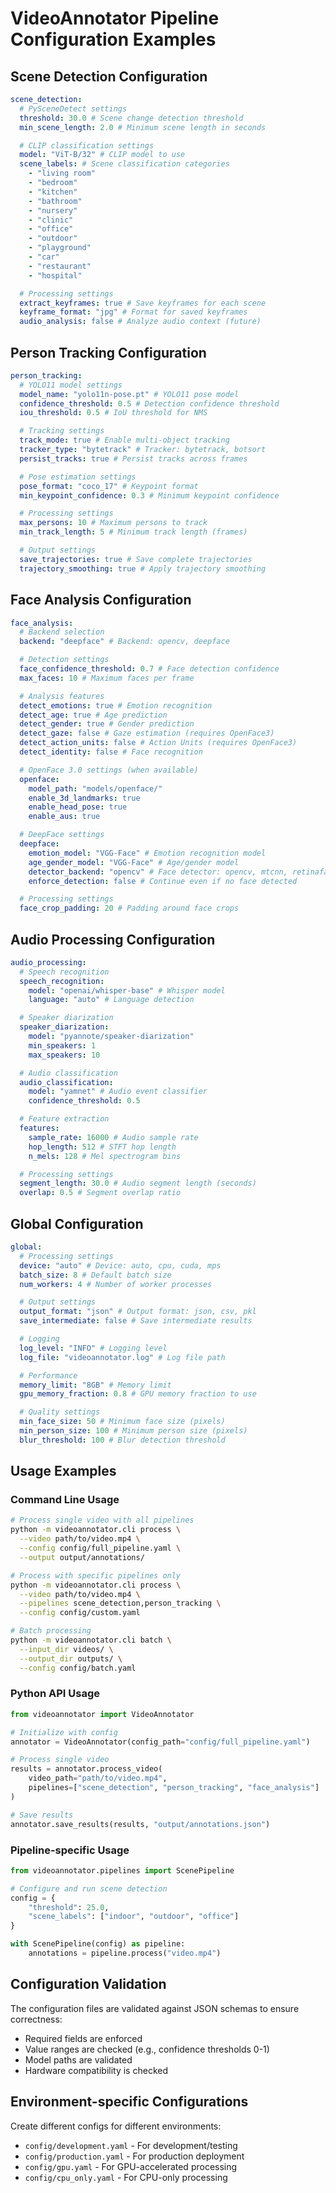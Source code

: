 # VideoAnnotator Pipeline Configuration Examples

## Scene Detection Configuration

```yaml
scene_detection:
  # PySceneDetect settings
  threshold: 30.0 # Scene change detection threshold
  min_scene_length: 2.0 # Minimum scene length in seconds

  # CLIP classification settings
  model: "ViT-B/32" # CLIP model to use
  scene_labels: # Scene classification categories
    - "living room"
    - "bedroom"
    - "kitchen"
    - "bathroom"
    - "nursery"
    - "clinic"
    - "office"
    - "outdoor"
    - "playground"
    - "car"
    - "restaurant"
    - "hospital"

  # Processing settings
  extract_keyframes: true # Save keyframes for each scene
  keyframe_format: "jpg" # Format for saved keyframes
  audio_analysis: false # Analyze audio context (future)
```

## Person Tracking Configuration

```yaml
person_tracking:
  # YOLO11 model settings
  model_name: "yolo11n-pose.pt" # YOLO11 pose model
  confidence_threshold: 0.5 # Detection confidence threshold
  iou_threshold: 0.5 # IoU threshold for NMS

  # Tracking settings
  track_mode: true # Enable multi-object tracking
  tracker_type: "bytetrack" # Tracker: bytetrack, botsort
  persist_tracks: true # Persist tracks across frames

  # Pose estimation settings
  pose_format: "coco_17" # Keypoint format
  min_keypoint_confidence: 0.3 # Minimum keypoint confidence

  # Processing settings
  max_persons: 10 # Maximum persons to track
  min_track_length: 5 # Minimum track length (frames)

  # Output settings
  save_trajectories: true # Save complete trajectories
  trajectory_smoothing: true # Apply trajectory smoothing
```

## Face Analysis Configuration

```yaml
face_analysis:
  # Backend selection
  backend: "deepface" # Backend: opencv, deepface

  # Detection settings
  face_confidence_threshold: 0.7 # Face detection confidence
  max_faces: 10 # Maximum faces per frame

  # Analysis features
  detect_emotions: true # Emotion recognition
  detect_age: true # Age prediction
  detect_gender: true # Gender prediction
  detect_gaze: false # Gaze estimation (requires OpenFace3)
  detect_action_units: false # Action Units (requires OpenFace3)
  detect_identity: false # Face recognition

  # OpenFace 3.0 settings (when available)
  openface:
    model_path: "models/openface/"
    enable_3d_landmarks: true
    enable_head_pose: true
    enable_aus: true

  # DeepFace settings
  deepface:
    emotion_model: "VGG-Face" # Emotion recognition model
    age_gender_model: "VGG-Face" # Age/gender model
    detector_backend: "opencv" # Face detector: opencv, mtcnn, retinaface, ssd
    enforce_detection: false # Continue even if no face detected

  # Processing settings
  face_crop_padding: 20 # Padding around face crops
```

## Audio Processing Configuration

```yaml
audio_processing:
  # Speech recognition
  speech_recognition:
    model: "openai/whisper-base" # Whisper model
    language: "auto" # Language detection

  # Speaker diarization
  speaker_diarization:
    model: "pyannote/speaker-diarization"
    min_speakers: 1
    max_speakers: 10

  # Audio classification
  audio_classification:
    model: "yamnet" # Audio event classifier
    confidence_threshold: 0.5

  # Feature extraction
  features:
    sample_rate: 16000 # Audio sample rate
    hop_length: 512 # STFT hop length
    n_mels: 128 # Mel spectrogram bins

  # Processing settings
  segment_length: 30.0 # Audio segment length (seconds)
  overlap: 0.5 # Segment overlap ratio
```

## Global Configuration

```yaml
global:
  # Processing settings
  device: "auto" # Device: auto, cpu, cuda, mps
  batch_size: 8 # Default batch size
  num_workers: 4 # Number of worker processes

  # Output settings
  output_format: "json" # Output format: json, csv, pkl
  save_intermediate: false # Save intermediate results

  # Logging
  log_level: "INFO" # Logging level
  log_file: "videoannotator.log" # Log file path

  # Performance
  memory_limit: "8GB" # Memory limit
  gpu_memory_fraction: 0.8 # GPU memory fraction to use

  # Quality settings
  min_face_size: 50 # Minimum face size (pixels)
  min_person_size: 100 # Minimum person size (pixels)
  blur_threshold: 100 # Blur detection threshold
```

## Usage Examples

### Command Line Usage

```bash
# Process single video with all pipelines
python -m videoannotator.cli process \
  --video path/to/video.mp4 \
  --config config/full_pipeline.yaml \
  --output output/annotations/

# Process with specific pipelines only
python -m videoannotator.cli process \
  --video path/to/video.mp4 \
  --pipelines scene_detection,person_tracking \
  --config config/custom.yaml

# Batch processing
python -m videoannotator.cli batch \
  --input_dir videos/ \
  --output_dir outputs/ \
  --config config/batch.yaml
```

### Python API Usage

```python
from videoannotator import VideoAnnotator

# Initialize with config
annotator = VideoAnnotator(config_path="config/full_pipeline.yaml")

# Process single video
results = annotator.process_video(
    video_path="path/to/video.mp4",
    pipelines=["scene_detection", "person_tracking", "face_analysis"]
)

# Save results
annotator.save_results(results, "output/annotations.json")
```

### Pipeline-specific Usage

```python
from videoannotator.pipelines import ScenePipeline

# Configure and run scene detection
config = {
    "threshold": 25.0,
    "scene_labels": ["indoor", "outdoor", "office"]
}

with ScenePipeline(config) as pipeline:
    annotations = pipeline.process("video.mp4")
```

## Configuration Validation

The configuration files are validated against JSON schemas to ensure correctness:

- Required fields are enforced
- Value ranges are checked (e.g., confidence thresholds 0-1)
- Model paths are validated
- Hardware compatibility is checked

## Environment-specific Configurations

Create different configs for different environments:

- `config/development.yaml` - For development/testing
- `config/production.yaml` - For production deployment
- `config/gpu.yaml` - For GPU-accelerated processing
- `config/cpu_only.yaml` - For CPU-only processing
